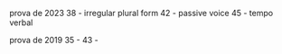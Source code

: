 prova de 2023
38 - irregular plural form
42 - passive voice
45 - tempo verbal

prova de 2019
35 -
43 -
